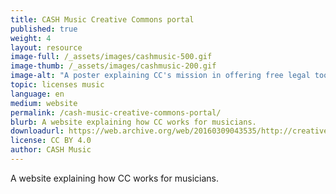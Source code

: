 ```yaml
---
title: CASH Music Creative Commons portal
published: true
weight: 4
layout: resource
image-full: /_assets/images/cashmusic-500.gif
image-thumb: /_assets/images/cashmusic-200.gif
image-alt: "A poster explaining CC's mission in offering free legal tools for creators to share their work"
topic: licenses music
language: en
medium: website
permalink: /cash-music-creative-commons-portal/
blurb: A website explaining how CC works for musicians.
downloadurl: https://web.archive.org/web/20160309043535/http://creativecommons.cashmusic.org/
license: CC BY 4.0
author: CASH Music
---
```


A website explaining how CC works for musicians.
